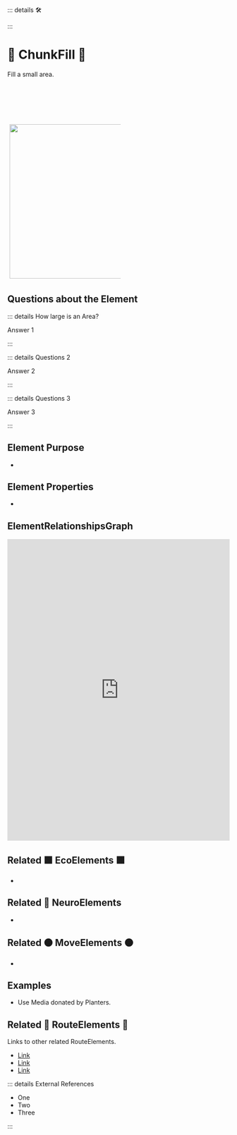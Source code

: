 ::: details 🛠



:::

# 🔺 <route>ChunkFill</route> 🔺

Fill a small area. 

<div style="display: flex; width: %100; margin-top: 100px;">
    <div style="margin: 5px; width: 50%">
        <img height="350" width="350" src="/Route/RouteImage.png"/>
    </div>
</div>

## Questions about the Element

::: details How large is an Area?

Answer 1

:::

::: details Questions 2

Answer 2

:::

::: details Questions 3

Answer 3

:::

## Element Purpose

- 

## Element Properties

- 

## ElementRelationshipsGraph

<iframe 
    width="100%" 
    height="684" 
    frameborder="0"
    src="https://observablehq.com/embed/@d3/force-directed-graph/2?cells=chart"
></iframe>

## Related 🟩<eco> EcoElements </eco>🟩
- 
## Related 💜 <neuro>NeuroElements</neuro>
- 

## Related 🟠<move> MoveElements </move>🟠
- 

## Examples

- Use Media donated by Planters. 

## Related 🔺 <route>RouteElements </route>🔺

Links to other related RouteElements. 

- [Link]()
- [Link]()
- [Link]()

::: details External References

- One
- Two
- Three

:::

